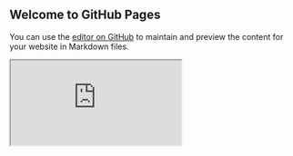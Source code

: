 ## Welcome to GitHub Pages

You can use the [editor on GitHub](https://github.com/nikitoshina/Tableu-BasketBall/edit/gh-pages/index.md) to maintain and preview the content for your website in Markdown files.

<iframe src="https://public.tableau.com/views/GTSRB_Result_Viz/GTSRB?:embed=yes&:display_count=yes" > </iframe>
